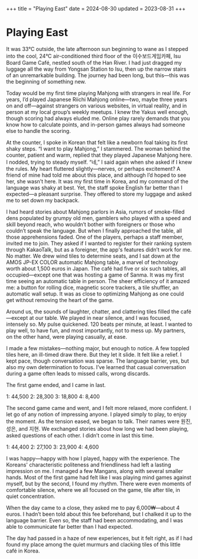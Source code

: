 +++
title = "Playing East"
date = 2024-08-30
updated = 2023-08-31
+++

# Playing East

It was 33°C outside, the late afternoon sun beginning to wane as I stepped into the cool, 24°C air-conditioned third floor of the 이수보드게임카페, Isu Board Game Café, nestled south of the Han River. I had just dragged my luggage all the way from Yongsan Station to Isu, then up the narrow stairs of an unremarkable building. The journey had been long, but this—this was the beginning of something new.

Today would be my first time playing Mahjong with strangers in real life. For years, I’d played Japanese Riichi Mahjong online—two, maybe three years on and off—against strangers on various websites, in virtual reality, and in person at my local group’s weekly meetups. I knew the Yakus well enough, though scoring had always eluded me. Online play rarely demands that you know how to calculate points, and in-person games always had someone else to handle the scoring.

At the counter, I spoke in Korean that felt like a newborn foal taking its first shaky steps. “I want to play Mahjong,” I stammered. The woman behind the counter, patient and warm, replied that they played Japanese Mahjong here. I nodded, trying to steady myself. “네,” I said again when she asked if I knew the rules. My heart fluttered slightly—nerves, or perhaps excitement? A friend of mine had told me about this place, and although I’d hoped to see her, she wasn’t here. It was my first time in Korea, and my command of the language was shaky at best. Yet, the staff spoke English far better than I expected—a pleasant surprise. They offered to store my luggage and asked me to set down my backpack.

I had heard stories about Mahjong parlors in Asia, rumors of smoke-filled dens populated by grumpy old men, gamblers who played with a speed and skill beyond reach, who wouldn’t bother with foreigners or those who couldn’t speak the language. But when I finally approached the table, all those apprehensions faded. One of the players, perhaps a staff member, invited me to join. They asked if I wanted to register for their ranking system through KakaoTalk, but as a foreigner, the app's features didn’t work for me. No matter. We drew wind tiles to determine seats, and I sat down at the AMOS JP-EX COLOR automatic Mahjong table, a marvel of technology worth about 1,500 euros in Japan. The café had five or six such tables, all occupied—except one that was hosting a game of Sanma. It was my first time seeing an automatic table in person. The sheer efficiency of it amazed me: a button for rolling dice, magnetic score trackers, a tile shuffler, an automatic wall setup. It was as close to optimizing Mahjong as one could get without removing the heart of the game.

Around us, the sounds of laughter, chatter, and clattering tiles filled the café—except at our table. We played in near silence, and I was focused, intensely so. My pulse quickened. 120 beats per minute, at least. I wanted to play well, to have fun, and most importantly, not to mess up. My partners, on the other hand, were playing casually, at ease.

I made a few mistakes—nothing major, but enough to notice. A few toppled tiles here, an ill-timed draw there. But they let it slide. It felt like a relief. I kept pace, though conversation was sparse. The language barrier, yes, but also my own determination to focus. I’ve learned that casual conversation during a game often leads to missed calls, wrong discards.

The first game ended, and I came in last.

1: 44,500
2: 28,300
3: 18,800
4: 8,400

The second game came and went, and I felt more relaxed, more confident. I let go of any notion of impressing anyone. I played simply to play, to enjoy the moment. As the tension eased, we began to talk. Their names were 원진, 성은, and 지현. We exchanged stories about how long we had been playing, asked questions of each other. I didn’t come in last this time.

1: 44,400
2: 27,100
3: 23,900
4: 4,600

I was happy—happy with how I played, happy with the experience. The Koreans' characteristic politeness and friendliness had left a lasting impression on me. I managed a few Mangans, along with several smaller hands. Most of the first game had felt like I was playing mind games against myself, but by the second, I found my rhythm. There were even moments of comfortable silence, where we all focused on the game, tile after tile, in quiet concentration.

When the day came to a close, they asked me to pay 6,000₩—about 4 euros. I hadn’t been told about this fee beforehand, but I chalked it up to the language barrier. Even so, the staff had been accommodating, and I was able to communicate far better than I had expected.

The day had passed in a haze of new experiences, but it felt right, as if I had found my place among the quiet murmurs and clacking tiles of this little café in Korea.